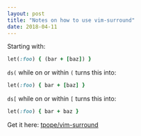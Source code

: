 ```yaml
---
layout: post
title: "Notes on how to use vim-surround"
date: 2018-04-11
---
```


Starting with:

```ruby
let(:foo) { (bar + [baz]) }
```

`ds(` while on or within `(` turns this into:

```ruby
let(:foo) { bar + [baz] }
```

`ds[` while on or within `[` turns this into:

```ruby
let(:foo) { bar + baz }
```

Get it here: [tpope/vim-surround](https://github.com/tpope/vim-surround)
